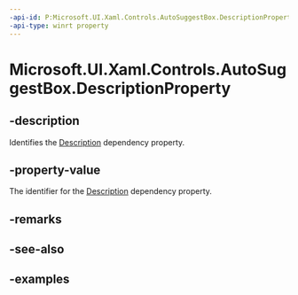 ```yaml
---
-api-id: P:Microsoft.UI.Xaml.Controls.AutoSuggestBox.DescriptionProperty
-api-type: winrt property
---
```


<!-- Property syntax.
public DependencyProperty DescriptionProperty { get; }
-->

# Microsoft.UI.Xaml.Controls.AutoSuggestBox.DescriptionProperty

## -description

Identifies the [Description](autosuggestbox_description.md) dependency property.

## -property-value

The identifier for the [Description](autosuggestbox_description.md) dependency property.

## -remarks

## -see-also

## -examples

